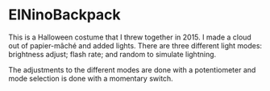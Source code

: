 # ElNinoBackpack
This is a Halloween costume that I threw together in 2015. I made a cloud out of papier-mâché and added lights. 
There are three different light modes: brightness adjust; flash rate; and random to simulate lightning. 

The adjustments to the different modes are done with a potentiometer and mode selection is done with a momentary switch.
